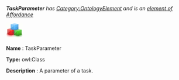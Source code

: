 ___TaskParameter__ 
 has
 [Category:OntologyElement](../../Category/OntologyElement "Category:OntologyElement") 
 and is an
 [element of](../../Property/ElementOf "Property:ElementOf") 
[Affordance](../../Submissions/Affordance "Submissions:Affordance")_




  





[![Class](../public/images/thumb/2/27/Class.gif/45px-Class.gif)](../../Image/Class.gif "Class")


__Name__ 
 : TaskParameter
 



__Type:__ 
 owl:Class
 



__Description__ 
 : A parameter of a task.